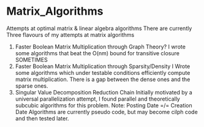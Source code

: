 # Matrix_Algorithms
Attempts at optimal matrix &amp; linear algebra algorithms
There are currently Three flavours of my attempts at matrix algorithms
1) Faster Boolean Matrix Multiplication through Graph Theory?
    I wrote some algorithms that beat the O(nm) bound for transitive closure SOMETIMES
2) Faster Boolean Matrix Multiplication through Sparsity/Density
    I Wrote some algorithms which under testable conditions efficiently compute matrix multiplication. There is a gap between the dense ones and the sparse ones.
3) Singular Value Decomposition Reduction Chain
    Initially motivated by a universal parallelization attempt, I found parallel and theoretically subcubic algorithms for this problem.
Note:
Posting Date =/= Creation Date
Algorithms are currently pseudo code, but may become cilph code and then tested later.
